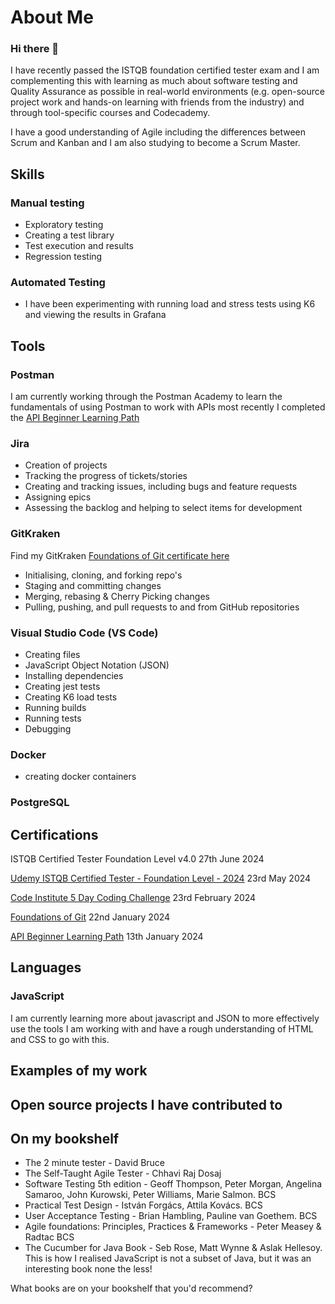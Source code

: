 # About Me
### Hi there 👋

I have recently passed the ISTQB foundation certified tester exam and I am complementing this with learning as much about software testing and Quality Assurance as possible in real-world environments (e.g. open-source project work and hands-on learning with friends from the industry) and through tool-specific courses and Codecademy.

I have a good understanding of Agile including the differences between Scrum and Kanban and I am also studying to become a Scrum Master.

## Skills

### Manual testing
- Exploratory testing
- Creating a test library
- Test execution and results
- Regression testing

### Automated Testing
- I have been experimenting with running load and stress tests using K6 and viewing the results in Grafana

## Tools

### Postman
I am currently working through the Postman Academy to learn the fundamentals of using Postman to work with APIs
most recently I completed the [API Beginner Learning Path](http://verify.skilljar.com/c/6vc488txhsqg) 

### Jira
- Creation of projects
- Tracking the progress of tickets/stories
- Creating and tracking issues, including bugs and feature requests
- Assigning epics
- Assessing the backlog and helping to select items for development

### GitKraken
Find my GitKraken [Foundations of Git certificate here](https://learn.gitkraken.com/certificates/rqtjzxwrpp)
- Initialising, cloning, and forking repo's
- Staging and committing changes
- Merging, rebasing & Cherry Picking changes
- Pulling, pushing, and pull requests to and from GitHub repositories

### Visual Studio Code (VS Code)
- Creating files
- JavaScript Object Notation (JSON)
- Installing dependencies
- Creating jest tests
- Creating K6 load tests
- Running builds
- Running tests
- Debugging

### Docker
- creating docker containers

### PostgreSQL

## Certifications
ISTQB Certified Tester Foundation Level v4.0 27th June 2024

[Udemy ISTQB Certified Tester - Foundation Level - 2024](https://www.udemy.com/certificate/UC-50339326-0d86-44b4-9b29-a94b05ffaf08/) 23rd May 2024

[Code Institute 5 Day Coding Challenge](https://learn.codeinstitute.net/certificates/50846914dc604f1cacc7f83656f15a56) 23rd February 2024

[Foundations of Git](https://learn.gitkraken.com/certificates/rqtjzxwrpp) 22nd January 2024

[API Beginner Learning Path](http://verify.skilljar.com/c/6vc488txhsqg) 13th January 2024


## Languages

### JavaScript
I am currently learning more about javascript and JSON to more effectively use the tools I am working with and have a rough understanding of HTML and CSS to go with this.

## Examples of my work

## Open source projects I have contributed to

## On my bookshelf
- The 2 minute tester - David Bruce
- The Self-Taught Agile Tester - Chhavi Raj Dosaj
-  Software Testing 5th edition - Geoff Thompson, Peter Morgan, Angelina Samaroo, John Kurowski, Peter Williams, Marie Salmon. BCS
-  Practical Test Design - István Forgács, Attila Kovács. BCS
-  User Acceptance Testing - Brian Hambling, Pauline van Goethem. BCS
-  Agile foundations: Principles, Practices & Frameworks - Peter Measey & Radtac BCS
-  The Cucumber for Java Book - Seb Rose, Matt Wynne & Aslak Hellesoy. This is how I realised JavaScript is not a subset of Java, but it was an interesting book none the less!

What books are on your bookshelf that you'd recommend?
<!--
**clairemariec/clairemariec** is a ✨ _special_ ✨ repository because its `README.md` (this file) appears on your GitHub profile.

Here are some ideas to get you started:

- 🔭 I’m currently working on ...
- 🌱 I’m currently learning ...
- 👯 I’m looking to collaborate on ...
- 🤔 I’m looking for help with ...
- 💬 Ask me about ...
- 📫 How to reach me: ...
- 😄 Pronouns: ...
- ⚡ Fun fact: ...
-->
